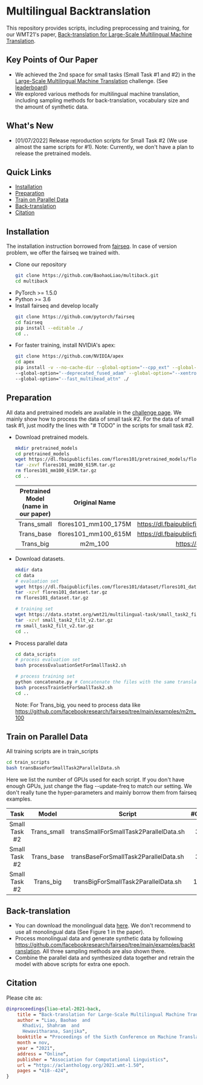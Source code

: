 # Multilingual Backtranslation
This repository provides scripts, including preprocessing and training, for our WMT21's paper, [Back-translation for Large-Scale Multilingual Machine Translation](https://aclanthology.org/2021.wmt-1.50/).

## Key Points of Our Paper
* We achieved the 2nd space for small tasks (Small Task #1 and #2) in the [Large-Scale Multilingual Machine Translation](https://www.statmt.org/wmt21/large-scale-multilingual-translation-task.html) challenge. (See [leaderboard](https://dynabench.org/flores))
* We explored various methods for multilingual machine translation, including sampling methods for back-translation, vocabulary size and the amount of synthetic data.

## What's New
* [01/07/2022] Release reproduction scripts for Small Task #2 (We use almost the same scripts for #1). Note: Currently, we don't have a plan to release the pretrained models.

## Quick Links

  - [Installation](#installation)
  - [Preparation](#preparation)
  - [Train on Parallel Data](#train-on-parallel-data)
  - [Back-translation](#back-translation)
  - [Citation](#citation)


## Installation
The installation instruction borrowed from [fairseq](https://github.com/facebookresearch/fairseq). In case of version problem, we offer the fairseq we trained with.
* Clone our repository
  ```bash
  git clone https://github.com/BaohaoLiao/multiback.git
  cd multiback
  ```
* PyTorch >= 1.5.0
* Python >= 3.6
* Install fairseq and develop locally
  ```bash
  git clone https://github.com/pytorch/fairseq
  cd fairseq
  pip install --editable ./
  cd ..
  ```
* For faster training, install NVIDIA's apex:
  ```bash
  git clone https://github.com/NVIDIA/apex
  cd apex
  pip install -v --no-cache-dir --global-option="--cpp_ext" --global-option="--cuda_ext" \
  --global-option="--deprecated_fused_adam" --global-option="--xentropy" \
  --global-option="--fast_multihead_attn" ./
  ```
  
## Preparation
All data and pretrained models are available in the [challenge page](https://www.statmt.org/wmt21/large-scale-multilingual-translation-task.html). 
We mainly show how to process the data of small task #2. For the data of small task #1, just modify the lines with "# TODO" in the scripts for small task #2.
* Download pretrained models.
  ```bash
  mkdir pretrained_models
  cd pretrained_models
  wget https://dl.fbaipublicfiles.com/flores101/pretrained_models/flores101_mm100_615M.tar.gz 
  tar -zxvf flores101_mm100_615M.tar.gz
  rm flores101_mm100_615M.tar.gz
  cd ..
  ```
  |   Pretrained Model (name in our paper) | Original Name | Download |
  |:----------------------:|:--------------:|:---------:|
  | Trans_small |  flores101_mm100_175M | https://dl.fbaipublicfiles.com/flores101/pretrained_models/flores101_mm100_175M.tar.gz |
  | Trans_base | flores101_mm100_615M | https://dl.fbaipublicfiles.com/flores101/pretrained_models/flores101_mm100_615M.tar.gz |
  | Trans_big | m2m_100 |  https://dl.fbaipublicfiles.com/m2m_100/1.2B_last_checkpoint.pt |
* Download datasets.
  ```bash
  mkdir data
  cd data
  # evaluation set
  wget https://dl.fbaipublicfiles.com/flores101/dataset/flores101_dataset.tar.gz
  tar -xzvf flores101_dataset.tar.gz
  rm flores101_dataset.tar.gz
  
  # training set
  wget https://data.statmt.org/wmt21/multilingual-task/small_task2_filt_v2.tar.gz
  tar -xzvf small_task2_filt_v2.tar.gz
  rm small_task2_filt_v2.tar.gz
  cd ..
  ```
* Process parallel data
  ```bash
  cd data_scripts
  # process evaluation set
  bash processEvaluationSetForSmallTask2.sh
  
  # process training set
  python concatenate.py # Concatenate the files with the same translation directions
  bash processTrainSetForSmallTask2.sh
  cd ..
  ```
  Note: For Trans_big, you need to process data like https://github.com/facebookresearch/fairseq/tree/main/examples/m2m_100
  
## Train on Parallel Data
All training scripts are in train_scripts
```bash
cd train_scripts
bash transBaseForSmallTask2ParallelData.sh
```
Here we list the number of GPUs used for each script. If you don't have enough GPUs, just change the flag --update-freq to match our setting. We don't really tune the hyper-parameters and mainly borrow them from fairseq examples. 

| Task | Model | Script | #GPU |  #epoch |
|:-------:|:--------:|:-------:|:--------:|:---------:|
| Small Task #2 | Trans_small |  transSmallForSmallTask2ParallelData.sh | 32 | 1 |
| Small Task #2 | Trans_base  | transBaseForSmallTask2ParallelData.sh |  32 | 2 |
| Small Task #2 | Trans_big  | transBigForSmallTask2ParallelData.sh | 128 | 2 | 

## Back-translation
* You can download the monolingual data [here](https://data.statmt.org/wmt21/multilingual-task/). We don't recommend to use all monolingual data (See Figure 1 in the paper).
* Process monolingual data and generate synthetic data by following https://github.com/facebookresearch/fairseq/tree/main/examples/backtranslation. All three sampling methods are also shown there.
* Combine the parallel data and synthesized data together and retrain the model with above scripts for extra one epoch.

## Citation
Please cite as:
```bibtex
@inproceedings{liao-etal-2021-back,
    title = "Back-translation for Large-Scale Multilingual Machine Translation",
    author = "Liao, Baohao  and
      Khadivi, Shahram  and
      Hewavitharana, Sanjika",
    booktitle = "Proceedings of the Sixth Conference on Machine Translation",
    month = nov,
    year = "2021",
    address = "Online",
    publisher = "Association for Computational Linguistics",
    url = "https://aclanthology.org/2021.wmt-1.50",
    pages = "418--424",
}
```

